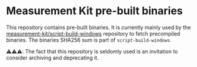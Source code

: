 # Measurement Kit pre-built binaries

This repository contains pre-built binaries. It is currently mainly used by
the [measurement-kit/script-build-windows](
https://github.com/measurement-kit/script-build-windows) repository to fetch
precompiled binaries. The binaries SHA256 sum is part of `script-build-windows`.

⚠️⚠️⚠️: The fact that this repository is seldomly used is an invitation
to consider archiving and deprecating it.
